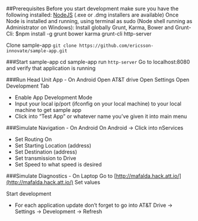 ##Prerequisites
Before you start development make sure you have the following installed:
[NodeJS](http://nodejs.org) (.exe or .dmg installers are available)
Once Node is installed and running, using terminal as sudo (Node shell running as Administrator on Windows):
Install globally Grunt, Karma, Bower and Grunt-Cli: $npm install -g grunt bower karma grunt-cli http-server

Clone sample-app
`git clone https://github.com/ericsson-innovate/sample-app.git`

###Start sample-app
cd sample-app
run `http-server`
Go to localhost:8080 and verify that application is running

###Run Head Unit App - On Android
Open AT&T drive
Open Settings
Open Development Tab
- Enable App Development Mode
- Input your local ip/port (ifconfig on your local machine) to your local machine to get sample app
- Click into “Test App” or whatever name you’ve given it into main menu

###Simulate Navigation - On Android
On Android -> Click into nServices
- Set Routing On
- Set Starting Location (address)
- Set Destination (address)
- Set transmission to Drive
- Set Speed to what speed is desired

###Simulate Diagnostics - On Laptop
Go to [http://mafalda.hack.att.io/](http://mafalda.hack.att.io/)
Set values

Start development
- For each application update don’t forget to go into AT&T Drive -> Settings -> Development -> Refresh

